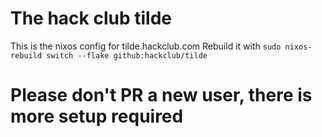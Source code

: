 # The hack club tilde
This is the nixos config for tilde.hackclub.com
Rebuild it with `sudo nixos-rebuild switch --flake github:hackclub/tilde`
# Please don't PR a new user, there is more setup required
